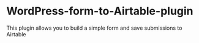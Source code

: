 # WordPress-form-to-Airtable-plugin
This plugin allows you to build a simple form and save submissions to Airtable
